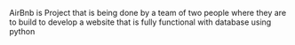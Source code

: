 AirBnb is Project that is being done by a team of two people where they are to build to develop a website that is fully functional with database using python
